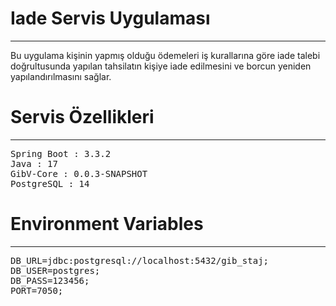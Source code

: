 # Iade Servis Uygulaması
-------------------------

Bu uygulama kişinin yapmış olduğu ödemeleri  iş kurallarına göre iade talebi doğrultusunda yapılan tahsilatın 
kişiye iade edilmesini ve borcun yeniden yapılandırılmasını sağlar.

# Servis Özellikleri
-------------------------

<pre>
Spring Boot : 3.3.2
Java : 17
GibV-Core : 0.0.3-SNAPSHOT
PostgreSQL : 14
</pre>

# Environment Variables
--------------------------

<pre>
DB_URL=jdbc:postgresql://localhost:5432/gib_staj;
DB_USER=postgres;
DB_PASS=123456;
PORT=7050;
</pre>